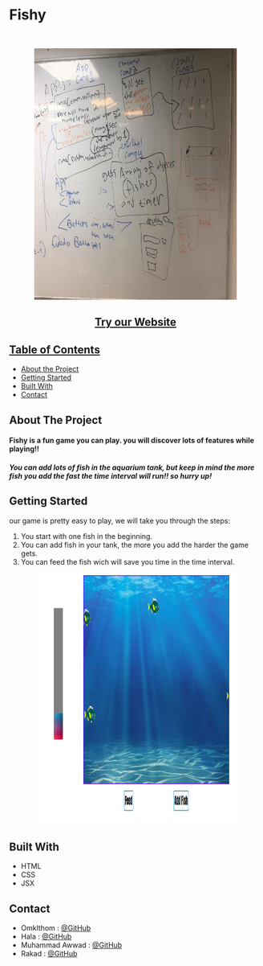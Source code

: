 # Fishy

<br />

<p align = "center">
  <img src= 'https://github.com/WebAhead7/fishy/blob/main/public/images/WhatsApp%20Image%202020-11-24%20at%205.50.14%20PM%20(3).jpeg' width="80%" height="500" />
</p>
  <h2 align="center"><a href='https://asky123.herokuapp.com/'/>Try our Website</h2>

<!-- TABLE OF CONTENTS -->

## Table of Contents

- [About the Project](#about-the-project)
- [Getting Started](#getting-started)
- [Built With](#built-with)
- [Contact](#contact)

<!-- ABOUT THE PROJECT -->

## About The Project
#### Fishy is a fun game you can play. you will discover lots of features while playing!! 
##### You can add lots of fish in the aquarium tank, but keep in mind the more fish you add the fast the time interval will run!! so hurry up!



<!-- GETTING STARTED -->

## Getting Started
our game is pretty easy to play, we will take you through the steps:
1. You start with one fish in the beginning.
2. You can add fish in your tank, the more you add the harder the game gets.
3. You can feed the fish wich will save you time in the time interval.


<p align = "center">
  <img src= 'https://github.com/WebAhead7/fishy/blob/main/public/images/screenshotpng' width="80%" height="500" />
</p>



## Built With

- HTML
- CSS
- JSX

<!-- CONTACT -->

## Contact

- Omklthom : [@GitHub](https://github.com/OmklthomAmara)
- Hala : [@GitHub](https://github.com/halaassaly)
- Muhammad Awwad : [@GitHub](https://github.com/muhammadawwad9)
- Rakad : [@GitHub](https://github.com/rakad-kh)
